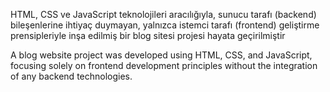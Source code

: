 HTML, CSS ve JavaScript teknolojileri aracılığıyla, sunucu tarafı (backend) bileşenlerine ihtiyaç duymayan, yalnızca istemci tarafı (frontend) geliştirme prensipleriyle inşa edilmiş bir blog sitesi projesi hayata geçirilmiştir


A blog website project was developed using HTML, CSS, and JavaScript, focusing solely on frontend development principles without the integration of any backend technologies.
